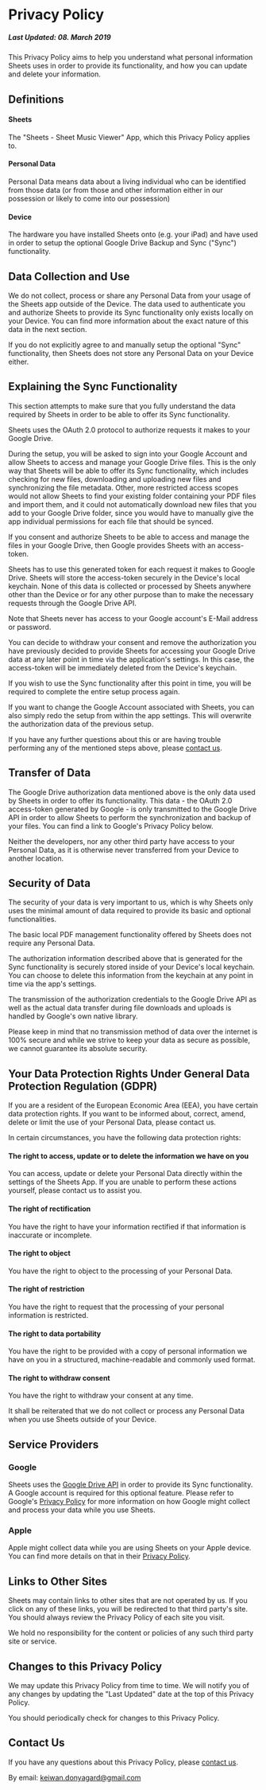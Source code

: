 # Privacy Policy
##### Last Updated: 08. March 2019

This Privacy Policy aims to help you understand what personal information Sheets uses in order to provide its functionality, and how you can update and delete your information.



## Definitions

#### Sheets
The "Sheets - Sheet Music Viewer" App, which this Privacy Policy applies to.

#### Personal Data
Personal Data means data about a living individual who can be identified from those data (or from those and other information either in our possession or likely to come into our possession)

#### Device
The hardware you have installed Sheets onto (e.g. your iPad) and have used in order to setup the optional Google Drive Backup and Sync ("Sync") functionality.



## Data Collection and Use

We do not collect, process or share any Personal Data from your usage of the Sheets app outside of the Device. The data used to authenticate you and authorize Sheets to provide its Sync functionality only exists locally on your Device. You can find more information about the exact nature of this data in the next section.

If you do not explicitly agree to and manually setup the optional "Sync" functionality, then Sheets does not store any Personal Data on your Device either.

## Explaining the Sync Functionality

This section attempts to make sure that you fully understand the data required by Sheets in order to be able to offer its Sync functionality.

Sheets uses the OAuth 2.0 protocol to authorize requests it makes to your Google Drive.

During the setup, you will be asked to sign into your Google Account and allow Sheets to access and manage your Google Drive files. This is the only way that Sheets will be able to offer its Sync functionality, which includes checking for new files, downloading and uploading new files and synchronizing the file metadata. Other, more restricted access scopes would not allow Sheets to find your existing folder containing your PDF files and import them, and it could not automatically download new files that you add to your Google Drive folder, since you would have to manually give the app individual permissions for each file that should be synced.

If you consent and authorize Sheets to be able to access and manage the files in your Google Drive, then Google provides Sheets with an access-token.

Sheets has to use this generated token for each request it makes to Google Drive. Sheets will store the access-token securely in the Device's local keychain. None of this data is collected or processed by Sheets anywhere other than the Device or for any other purpose than to make the necessary requests through the Google Drive API.

Note that Sheets never has access to your Google account's E-Mail address or password.

You can decide to withdraw your consent and remove the authorization you have previously decided to provide Sheets for accessing your Google Drive data at any later point in time via the application's settings. In this case, the access-token will be immediately deleted from the Device's keychain.

If you wish to use the Sync functionality after this point in time, you will be required to complete the entire setup process again.

If you want to change the Google Account associated with Sheets, you can also simply redo the setup from within the app settings. This will overwrite the authorization data of the previous setup.

If you have any further questions about this or are having trouble performing any of the mentioned steps above, please [contact us](https://keiwando.com/contact).

## Transfer of Data

The Google Drive authorization data mentioned above is the only data used by Sheets in order to offer its functionality. This data - the OAuth 2.0 access-token generated by Google - is only transmitted to the Google Drive API in order to allow Sheets to perform the synchronization and backup of your files. You can find a link to Google's Privacy Policy below.

Neither the developers, nor any other third party have access to your Personal Data, as it is otherwise never transferred from your Device to another location.

## Security of Data

The security of your data is very important to us, which is why Sheets only uses the minimal amount of data required to provide its basic and optional functionalities. 

The basic local PDF management functionality offered by Sheets does not require any Personal Data.

The authorization information described above that is generated for the Sync functionality is securely stored inside of your Device's local keychain. You can choose to delete this information from the keychain at any point in time via the app's settings.

The transmission of the authorization credentials to the Google Drive API as well as the actual data transfer during file downloads and uploads is handled by Google's own native library.

Please keep in mind that no transmission method of data over the internet is 100% secure and while we strive to keep your data as secure as possible, we cannot guarantee its absolute security.

## Your Data Protection Rights Under General Data Protection Regulation (GDPR)

If you are a resident of the European Economic Area (EEA), you have certain data protection rights. If you want to be informed about, correct, amend, delete or limit the use of your Personal Data, please contact us.

In certain circumstances, you have the following data protection rights:

#### The right to access, update or to delete the information we have on you
You can access, update or delete your Personal Data directly within the settings of the Sheets App. If you are unable to perform these actions yourself, please contact us to assist you.

#### The right of rectification
You have the right to have your information rectified if that information is inaccurate or incomplete.

#### The right to object
You have the right to object to the processing of your Personal Data.

#### The right of restriction
You have the right to request that the processing of your personal information is restricted.

#### The right to data portability
You have the right to be provided with a copy of personal information we have on you in a structured, machine-readable and commonly used format.

#### The right to withdraw consent
You have the right to withdraw your consent at any time.


It shall be reiterated that we do not collect or process any Personal Data when you use Sheets outside of your Device.

## Service Providers

### Google

Sheets uses the [Google Drive API](https://developers.google.com/drive/api/v3/about-auth) in order to provide its Sync functionality. A Google account is required for this optional feature. Please refer to Google's [Privacy Policy](https://policies.google.com/privacy?hl=en) for more information on how Google might collect and process your data while you use Sheets.

### Apple

Apple might collect data while you are using Sheets on your Apple device. You can find more details on that in their [Privacy Policy](https://www.apple.com/legal/privacy/de-ww/).

## Links to Other Sites

Sheets may contain links to other sites that are not operated by us. If you click on any of these links, you will be redirected to that third party's site. You should always review the Privacy Policy of each site you visit. 

We hold no responsibility for the content or policies of any such third party site or service.

## Changes to this Privacy Policy

We may update this Privacy Policy from time to time. We will notify you of any changes by updating the "Last Updated" date at the top of this Privacy Policy.

You should periodically check for changes to this Privacy Policy.

## Contact Us

If you have any questions about this Privacy Policy, please [contact us](https://keiwando.com/contact).

By email: keiwan.donyagard@gmail.com


